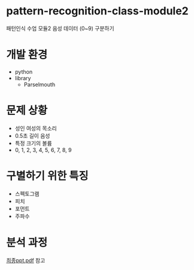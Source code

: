 # pattern-recognition-class-module2
패턴인식 수업 모듈2 음성 데이터 (0~9) 구분하기
# 개발 환경
- python
- library 
  - Parselmouth
  
# 문제 상황
- 성인 여성의 목소리
- 0.5초 길이 음성
- 특정 크기의 볼륨
- 0, 1, 2, 3, 4, 5, 6, 7, 8, 9

# 구별하기 위한 특징
- 스펙토그램
- 피치
- 포먼트
- 주파수 

# 분석 과정
[최종ppt.pdf](최종ppt.pdf) 참고
